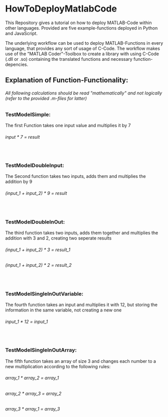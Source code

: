# HowToDeployMatlabCode
This Repository gives a tutorial on how to deploy MATLAB-Code within other languages.
Provided are five example-functions deployed in Python and JavaScript.

The underlying workflow can be used to deploy MATLAB-Functions in every language, that provides any sort of usage of C-Code.
The workflow makes use of the "MATLAB Coder"-Toolbox to create a library with using C-Code (.dll or .so) containing the translated functions and necessary function-depencies.
<br>

## Explanation of Function-Functionality:
###### All following calculations should be read "mathematically" and not logically (refer to the provided .m-files for latter)

### TestModelSimple:
The first Function takes one input value and multiplies it by 7
###### input * 7 = result  
<br>

### TestModelDoubleInput:
The Second function takes two inputs, adds them and multiplies the addition by 9
###### (input_1 + input_2) * 9 = result
<br>

### TestModelDoubleInOut:
The third function takes two inputs, adds them together and multiplies the addition with 3 and 2, creating two seperate results
###### (input_1 + input_2) * 3 = result_1
###### (input_1 + input_2) * 2 = result_2
<br>

### TestModelSingleInOutVariable:
The fourth function takes an input and multiplies it with 12, but storing the information in the same variable, not creating a new one
###### input_1 * 12 = input_1
<br>

### TestModelSingleInOutArray:
The fifth function takes an array of size 3 and changes each number to a new multiplication according to the following rules:
###### array_1 * array_2 = array_1
###### array_2 * array_3 = array_2
###### array_3 * array_1 = array_3
<br>
